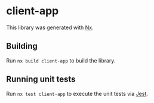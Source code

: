 # client-app

This library was generated with [Nx](https://nx.dev).

## Building

Run `nx build client-app` to build the library.

## Running unit tests

Run `nx test client-app` to execute the unit tests via [Jest](https://jestjs.io).
